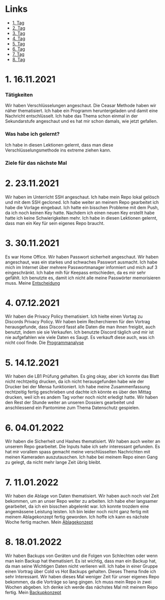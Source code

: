 # Links
- [1. Tag](#1-16112021)
- [2. Tag](#2-23112021)
- [3. Tag](#3-30112021)
- [4. Tag](#4-07122021)
- [5. Tag](#5-14122021)
- [6. Tag](#6-04012021)
- [7. Tag](#7-11012021)
- [8. Tag](#8-18012021)

# 1. 16.11.2021

### Tätigkeiten
Wir haben Verschlüsselungen angeschaut. Die Ceasar Methode haben wir näher thematisiert. Ich habe ein Programm heruntergeladen und damit eine Nachricht entschlüsselt. Ich habe das Thema schon einmal in der Sekundarstufe angeschaut und es hat mir schon damals, wie jetzt gefallen. 

### Was habe ich gelernt?
Ich habe in diesen Lektionen gelernt, dass man diese Verschlüsselungsmethode ins extreme ziehen kann.

### Ziele für das nächste Mal

# 2. 23.11.2021

Wir haben im Unterricht SSH angeschaut. Ich habe mein Repo lokal gelösch und mit dem SSH gecloned. Ich habe weiter an meinem Repo gearbeitet ich habe die Vorlage eingebaut. Ich hatte ein bisschen Probleme mit dem Push, da ich noch keinen Key hatte. Nachdem ich einen neuen Key erstellt habe hatte ich keine Schwierigkeiten mehr. Ich habe in diesen Lektionen gelernt, dass man ein Key für sein eigenes Repo braucht.

# 3. 30.11.2021

Es war Home Office. Wir haben Passwort sicherheit angeschaut. Wir haben angeschaut, was ein starkes und schwaches Passwort ausmacht. Ich habe mich im Internet über mehrere Passwortmanager informiert und mich auf 3 eingeschränkt. Ich habe mih für Keepass entschieden, da es mir sehr gefählt. Ich benutzte es, damit ich nicht alle meine Passwörter memorisieren muss. Meine [Entscheidung](/03_Passwortverwaltung/)

# 4. 07.12.2021

Wir haben die Privacy Policy thematisiert. Ich hielte einen Vortag zu Discords Privacy Policy. Wir haben beim Recherchieren für den Vortrag herausgefunde, dass Discord fasst alle Daten die man ihnen freigibt, auch benutzt, indem sie sie Verkaufen. Ich benutzte Discord täglich und mir ist nie aufgefahlen wie viele Daten es Saugt. Es verkauft diese auch, was ich nicht cool finde. Die [Programmanalyse](/02_Programmanalyse/)

# 5. 14.12.2021

Wir haben die LB1 Prüfung gehalten. Es ging okay, aber ich konnte das Blatt nicht rechtzeitig drucken, da ich nicht herausgefunden habe wie der Drucker bei der Mensa funktioniert. Ich habe meine Zusammenfassung rechtzeitig fertig geschrieben und dachte ich könnte es über den Mittag drucken, weil ich es andem Tag vorher noch nicht erledigt hatte. Wir haben den Rest der Stunde weiter an unseren Dossiers gearbeitet und anschliessend ein Pantomime zum Thema Datenschutz gespielen.


# 6. 04.01.2022

Wir haben die Sicherheit und Hashes thematisiert. Wir haben auch weiter an unserem Repo gearbeitet. Die Inputs habe ich sehr interessant gefunden. Es hat mir vorallem spass gemacht meine verschlüsselten Nachrichten mit meinen Kameraden auszutauschen. Ich habe bei meinem Repo einen Gang zu gelegt, da nicht mehr lange Zeit übrig bleibt.

# 7. 11.01.2022

Wir haben die Ablage von Daten thematisiert. Wir haben auch noch viel Zeit bekommen, um an unser Repo weiter zu arbeiten. Ich habe eher langsamer gearbeitet, da ich ein bisschen abgelenkt war. Ich konnte trozdem eine angemässene Leistung leisten. Ich bin leider noch nicht ganz fertig mit meinem Ablagekonzept fertig geworden. Ich hoffe ich kann es nächste Woche fertig machen. Mein [Ablagekonzept](/04_Ablagekonzept/)

# 8. 18.01.2022

Wir haben Backups von Geräten und die Folgen von Schlechten oder wenn man kein Backup hat thematisiert. Es ist wichtig, dass man ein Backup hat, da man seine Wichtigen Daten nicht verlieren will. Ich habe in einer Gruppe einen Vortrag über Cold vs Hot Backups gehalten. Dieses Thema finde ich sehr Interessant. Wir haben dieses Mal weniger Zeit für unser eigenes Repo bekommen, da die Vorträge so lang gingen. Ich muss mein Repo in zwei Wochen abgeben. Ich denke ich werde das nächstes Mal mit meinem Repo fertig. Mein [Backupkonzept](/05_Backupkonzept/)
